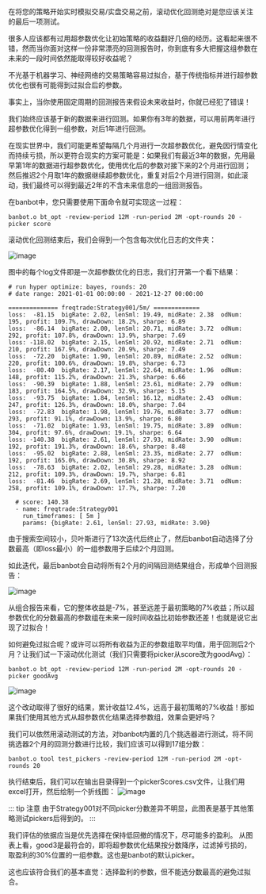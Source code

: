 在将您的策略开始实时模拟交易/实盘交易之前，滚动优化回测绝对是您应该关注的最后一项测试。

很多人应该都有过用超参数优化让初始策略的收益翻好几倍的经历。这看起来很不错，然而当你面对这样一份非常漂亮的回测报告时，你到底有多大把握这组参数在未来的一段时间依然能取得较好收益呢？

不光基于机器学习、神经网络的交易策略容易过拟合，基于传统指标并进行超参数优化也很有可能得到过拟合后的参数。

事实上，当你使用固定周期的回测报告来假设未来收益时，你就已经犯了错误！

我们始终应该基于新的数据来进行回测。如果你有3年的数据，可以用前两年进行超参数优化得到一组参数，对后1年进行回测。

在现实世界中，我们可能更希望每隔几个月进行一次超参数优化，避免因行情变化而持续亏损，所以更符合现实的方案可能是：如果我们有最近3年的数据，先用最早第1年的数据进行超参数优化，使用优化后的参数对接下来的2个月进行回测；然后推迟2个月取1年的数据继续超参数优化，重复对后2个月进行回测，如此滚动，我们最终可以得到最近2年的不含未来信息的一组回测报告。

在banbot中，您只需要使用下面命令就可实现这一过程：
```shell
banbot.o bt_opt -review-period 12M -run-period 2M -opt-rounds 20 -picker score
```
滚动优化回测结束后，我们会得到一个包含每次优化日志的文件夹：

![image](https://miro.medium.com/v2/resize:fit:1100/format:webp/1*HGue5yYhIHXIoZBmrL7tlg.png)

图中的每个log文件即是一次超参数优化的日志，我们打开第一个看下结果：

```text
# run hyper optimize: bayes, rounds: 20
# date range: 2021-01-01 00:00:00 - 2021-12-27 00:00:00

============== freqtrade:Strategy001/5m/ =============
loss:  -81.15  bigRate: 2.02, lenSml: 19.49, midRate: 2.38  odNum: 195, profit: 109.7%, drawDown: 18.2%, sharpe: 6.89
loss:  -86.14  bigRate: 2.00, lenSml: 20.71, midRate: 3.72  odNum: 292, profit: 107.8%, drawDown: 13.9%, sharpe: 7.69
loss: -118.02  bigRate: 2.15, lenSml: 20.92, midRate: 2.71  odNum: 210, profit: 167.9%, drawDown: 20.9%, sharpe: 7.49
loss:  -72.20  bigRate: 1.90, lenSml: 20.89, midRate: 2.52  odNum: 220, profit: 100.6%, drawDown: 19.8%, sharpe: 6.73
loss:  -80.40  bigRate: 2.17, lenSml: 22.64, midRate: 1.96  odNum: 148, profit: 115.2%, drawDown: 21.3%, sharpe: 6.66
loss:  -90.39  bigRate: 1.88, lenSml: 23.61, midRate: 2.79  odNum: 183, profit: 164.5%, drawDown: 32.9%, sharpe: 5.15
loss:  -93.75  bigRate: 1.84, lenSml: 16.12, midRate: 2.43  odNum: 247, profit: 126.3%, drawDown: 18.0%, sharpe: 7.04
loss:  -72.83  bigRate: 1.98, lenSml: 19.76, midRate: 3.77  odNum: 293, profit: 91.1%, drawDown: 13.9%, sharpe: 6.80
loss:  -71.02  bigRate: 1.93, lenSml: 19.75, midRate: 3.89  odNum: 304, profit: 97.6%, drawDown: 19.1%, sharpe: 6.64
loss: -140.38  bigRate: 2.61, lenSml: 27.93, midRate: 3.90  odNum: 192, profit: 191.3%, drawDown: 18.6%, sharpe: 8.48
loss:  -95.02  bigRate: 2.88, lenSml: 23.35, midRate: 2.77  odNum: 192, profit: 165.0%, drawDown: 30.8%, sharpe: 8.92
loss:  -78.63  bigRate: 2.02, lenSml: 29.28, midRate: 3.28  odNum: 212, profit: 109.3%, drawDown: 19.7%, sharpe: 6.81
loss:  -81.46  bigRate: 2.69, lenSml: 21.28, midRate: 3.71  odNum: 258, profit: 109.1%, drawDown: 17.7%, sharpe: 7.20

  # score: 140.38
  - name: freqtrade:Strategy001
    run_timeframes: [ 5m ]
    params: {bigRate: 2.61, lenSml: 27.93, midRate: 3.90}
```

由于搜索空间较小，贝叶斯进行了13次迭代后终止了，然后banbot自动选择了分数最高（即loss最小）的一组参数用于后续2个月回测。

如此迭代，最后banbot会自动将所有2个月的间隔回测结果组合，形成单个回测报告：

![image](https://miro.medium.com/v2/resize:fit:1100/format:webp/1*88EYiLLEw34yDR8A5klBNw.png)

从组合报告来看，它的整体收益是-7%，甚至远差于最初策略的7%收益；所以超参数优化的分数最高的参数组在未来一段时间收益比初始参数还差！也就是说它出现了过拟合！

如何避免过拟合呢？或许可以将所有收益为正的参数组取平均值，用于回测后2个月？让我们试一下滚动优化测试（我们只需要将picker从score改为goodAvg）：
```shell
banbot.o bt_opt -review-period 12M -run-period 2M -opt-rounds 20 -picker goodAvg
```
![image](https://miro.medium.com/v2/resize:fit:1100/format:webp/1*Y7XFsHHODiee9DyFXVaZgw.png)


这个改动取得了很好的结果，累计收益12.4%，远高于最初策略的7%收益！那如果我们使用其他方式从超参数优化结果选择参数组，效果会更好吗？

我们可以依然用滚动测试的方法，对banbot内置的几个挑选器进行测试，将不同挑选器2个月的回测分数进行比较，我们应该可以得到17组分数：
```shell
banbot.o tool test_pickers -review-period 12M -run-period 2M -opt-rounds 20
```
执行结束后，我们可以在输出目录得到一个pickerScores.csv文件，让我们用excel打开，然后绘制一个折线图：
![image](https://miro.medium.com/v2/resize:fit:1100/format:webp/1*lADeuVcb6PdPYYgvxw4nRw.png)

::: tip 注意
由于Strategy001对不同picker分数差异不明显，此图表是基于其他策略测试pickers后得到的。
:::

我们评估的依据应当是优先选择在保持低回撤的情况下，尽可能多的盈利。
从图表上看，good3是最符合的，即将超参数优化结果按分数降序，过滤掉亏损的，取盈利的30%位置的一组参数。这也是banbot的默认picker。

这也应该符合我们的基本直觉：选择盈利的参数，但不能选分数最高的避免过拟合。


